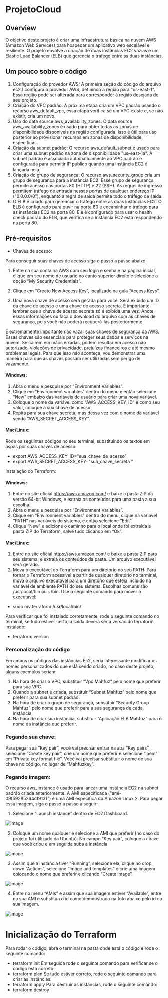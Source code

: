 # ProjetoCloud
##	Overview

O objetivo deste projeto é criar uma infraestrutura básica na nuvem AWS (Amazon Web Services) para hospedar um aplicativo web escalável e resiliente. O projeto envolve a criação de duas instâncias EC2 vazias e um Elastic Load Balancer (ELB) que gerencia o tráfego entre as duas instâncias.

## Um pouco sobre o código

1. Configuração do provedor AWS:
A primeira seção do código do arquivo ec2.1 configura o provedor AWS, definindo a região para "us-east-1". Essa região pode ser alterada para corresponder à região desejada do seu projeto.
2. Criação do VPC padrão:
A próxima etapa cria um VPC padrão usando o recurso aws_default_vpc, essa etapa verifica se um VPC existe e, se não existir, cria um novo. 
3. Uso do data source aws_availability_zones:
O data source aws_availability_zones é usado para obter todas as zonas de disponibilidade disponíveis na região configurada. Isso é útil para uso posterior ao provisionar recursos em zonas de disponibilidade específicas.
4. Criação da subnet padrão:
O recurso aws_default_subnet é usado para criar uma subnet padrão na zona de disponibilidade "us-east-1a". A subnet padrão é associada automaticamente ao VPC padrão e configurada para permitir IP público quando uma instância EC2 é lançada nela.
5. Criação do grupo de segurança:
O recurso aws_security_group cria um grupo de segurança para a instância EC2. Esse grupo de segurança permite acesso nas portas 80 (HTTP) e 22 (SSH). As regras de ingresso permitem tráfego de entrada nessas portas de qualquer endereço IP ("0.0.0.0/0"), enquanto a regra de saída permite todo o tráfego de saída.
6. O ELB é criado para gerenciar o tráfego entre as duas instâncias EC2. O ELB é configurado para ouvir na porta 80 e encaminhar o tráfego para as instâncias EC2 na porta 80. Ele é configurado para usar o health check padrão do ELB, que verifica se a instância EC2 está respondendo na porta 80. 


##	Pré-requisitos

- Chaves de acesso:

Para conseguir suas chaves de acesso siga o passo a passo abaixo.

1.	Entre na sua conta na AWS com seu login e senha e na página inicial, clique em seu nome de usuário no canto superior direito e selecione a opção “My Security Credentials”.

2.	Clique em “Create New Access Key”, localizado na guia “Access Keys”.

3.	Uma nova chave de acesso será gerada para você. Será exibido um ID da chave de acesso e uma chave de acesso secreta. É importante lembrar que a chave de acesso secreta só é exibida uma vez. Anote essas informações ou faça o download do arquivo com as chaves de segurança, pois você não poderá recuperá-las posteriormente.

É extremamente importante não vazar suas chaves de segurança da AWS. Essas chaves são essenciais para proteger seus dados e serviços na nuvem. Se caírem em mãos erradas, podem resultar em acesso não autorizado, violações de privacidade, prejuízos financeiros e até mesmo problemas legais. Para que isso não aconteça, vou demonstrar uma maneira para que as chaves possam ser utilizadas sem perigo de vazamento.

#### Windows: 

1.	Abra o menu e pesquise por “Environment Variables”.
2.	Clique em “Environment variables” dentro do menu e então selecione “New” embaixo das variáveis de usuário para criar uma nova variável.
3.	Coloque o nome da variável como “AWS_ACCESS_KEY_ID” e como seu valor, coloque a sua chave de acesso.
4.	Repita para sua chave secreta, mas dessa vez com o nome da variável sendo “AWS_SECRET_ACCESS_KEY”.


#### Mac/Linux:
Rode os seguintes códigos no seu terminal, substituindo os textos em aspas por suas chaves de acesso:
- export AWS_ACCESS_KEY_ID="sua_chave_de_acesso"
- export AWS_SECRET_ACCESS_KEY="sua_chave_secreta "

Instalação do Terraform:

#### Windows: 
1.	Entre no site oficial https://aws.amazon.com/ e baixe a pasta ZIP da versão 64-bit Windows, e extraia os conteúdos para uma pasta a sua escolha.
2.	Abra o menu e pesquise por “Environment Variables”.
3.	Clique em “Environment variables” dentro do menu, clique na variável “PATH” nas variáveis do sistema, e então selecione “Edit”.
4.	Clique “New” e adicione o caminho para o local onde foi extraída a pasta ZIP do Terraform, salve tudo clicando em “Ok”.

#### Mac/Linux:
1.	Entre no site oficial https://aws.amazon.com/ e baixe a pasta ZIP para seu sistema, e extraia os conteúdos da pasta. Um arquivo executável será gerado.
2.	Mova o executável do Terraform para um diretório no seu PATH: Para tornar o Terraform acessível a partir de qualquer diretório no terminal, mova o arquivo executável para um diretório que esteja incluído na variável de ambiente PATH do seu sistema. Escolhas comuns são /usr/local/bin ou ~/bin. Use o seguinte comando para mover o executável:
 - sudo mv terraform /usr/local/bin/

Para verificar que foi instalado corretamente, rode o seguinte comando no terminal, se tudo estiver certo, a saída deverá ser a versão do terraform instalado:
- terraform version




###	Personalização do código

Em ambos os códigos das instâncias Ec2, seria interessante modificar os nomes personalizados do que está sendo criado, no caso deste projeto, alguns exemplos seriam:
1.	Na hora de criar o VPC, substituir “Vpc Mahfuz” pelo nome que preferir para sua VPC.
2.	Quando a subnet é criada, substituir “Subnet Mahfuz” pelo nome que preferir para sua subnet padrão.
3.	Na hora de criar o grupo de segurança, substituir “Security Group Mahfuz” pelo nome que preferir para a sua segurança de cada instância.
4.	Na hora de criar sua instância, substituir “Aplicação ELB Mahfuz” para o nome da instância que preferir.

### Pegando sua chave:
Para pegar sua “Key pair”, você vai precisar entrar na aba “Key pairs”, selecione “Create key pair”, crie um nome que preferir e selecione “.pem” em “Private key format file”. Você vai precisar substituir o nome de sua chave no código, no lugar de “Mahfuzkey”.

### Pegando imagem:
O recurso aws_instance é usado para lançar uma instância EC2 na subnet padrão criada anteriormente. A AMI especificada ("ami-09f59285244c19131") é uma AMI específica do Amazon Linux 2. Para pegar essa imagem, siga o passo a passo a seguir:


1.	Selecione “Launch instance” dentro de EC2 Dashboard.

![image](https://github.com/pmahfuz/ProjetoCloud/assets/62957998/2d34d957-a575-4418-bd65-bf7ef7efd456)

2.	Coloque um nome qualquer e selecione a AMI que preferir (no caso do projeto foi utilizado da Ubuntu). No campo “Key pair”, coloque a chave que você criou e em seguida suba a instância.

![image](https://github.com/pmahfuz/ProjetoCloud/assets/62957998/12656769-4746-4e5c-bd0d-192363e198a7)

3.	Assim que a instância tiver “Running”, selecione ela, clique no drop down “Actions”, selecione “Image and templates” e crie uma imagem colocando o nome que preferir e clicando “Create image”.

![image](https://github.com/pmahfuz/ProjetoCloud/assets/62957998/9c8cee1f-3761-4eee-863b-aa5a2653330b)

4.	Entre no menu “AMIs” e assim que sua imagem estiver “Available”, entre na sua AMI e substitua o id como demonstrado na foto abaixo pelo id da sua imagem.

![image](https://github.com/pmahfuz/ProjetoCloud/assets/62957998/8e9a6015-e9c4-4b45-86f7-77d91aed2303)

# Inicialização do Terraform

Para rodar o código, abra o terminal na pasta onde está o código e rode o seguinte comando:
- terraform init
Em seguida rode o seguinte comando para verificar se o código está correto:
- terraform plan
Se tudo estiver correto, rode o seguinte comando para criar as instâncias:
- terraform apply
Para destruir as instâncias, rode o seguinte comando:
- terraform destroy

